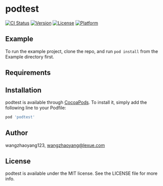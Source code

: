 # podtest

[![CI Status](https://img.shields.io/travis/wangzhaoyang123/podtest.svg?style=flat)](https://travis-ci.org/wangzhaoyang123/podtest)
[![Version](https://img.shields.io/cocoapods/v/podtest.svg?style=flat)](https://cocoapods.org/pods/podtest)
[![License](https://img.shields.io/cocoapods/l/podtest.svg?style=flat)](https://cocoapods.org/pods/podtest)
[![Platform](https://img.shields.io/cocoapods/p/podtest.svg?style=flat)](https://cocoapods.org/pods/podtest)

## Example

To run the example project, clone the repo, and run `pod install` from the Example directory first.

## Requirements

## Installation

podtest is available through [CocoaPods](https://cocoapods.org). To install
it, simply add the following line to your Podfile:

```ruby
pod 'podtest'
```

## Author

wangzhaoyang123, wangzhaoyang@lexue.com

## License

podtest is available under the MIT license. See the LICENSE file for more info.
